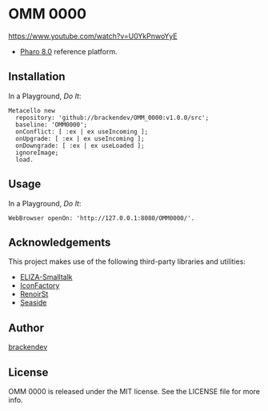 OMM 0000
========

https://www.youtube.com/watch?v=U0YkPnwoYyE

* [Pharo 8.0](https://www.pharo.org/) reference platform.

## Installation

In a Playground, _Do It_:

```smalltalk
Metacello new 
  repository: 'github://brackendev/OMM_0000:v1.0.0/src';
  baseline: 'OMM0000';
  onConflict: [ :ex | ex useIncoming ];
  onUpgrade: [ :ex | ex useIncoming ];
  onDowngrade: [ :ex | ex useLoaded ];
  ignoreImage;
  load.
```

## Usage

In a Playground, _Do It_:

```smalltalk
WebBrowser openOn: 'http://127.0.0.1:8080/OMM0000/'.
```

## Acknowledgements

This project makes use of the following third-party libraries and utilities:

* [ELIZA-Smalltalk](https://github.com/brackendev/ELIZA-Smalltalk)
* [IconFactory](https://github.com/peteruhnak/IconFactory)
* [RenoirSt](https://github.com/ba-st/RenoirSt)
* [Seaside](https://github.com/SeasideSt/Seaside)

## Author

[brackendev](https://www.github.com/brackendev)

## License

OMM 0000 is released under the MIT license. See the LICENSE file for more info.

